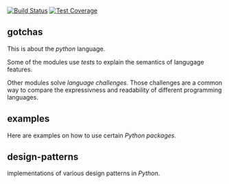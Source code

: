 [![Build Status](https://travis-ci.org/RawIron/scratch-python.svg)](https://travis-ci.org/RawIron/scratch-python)
[![Test Coverage](https://coveralls.io/repos/RawIron/scratch-python/badge.svg?branch=master&service=github)](https://coveralls.io/github/RawIron/scratch-python?branch=master)


## gotchas
This is about the *python* language.

Some of the modules use *tests* to explain the semantics of langugage features.

Other modules solve *language challenges*.
Those challenges are a common way to compare the expressivness and readability of different programming languages.


## examples
Here are examples on how to use certain *Python packages*.


## design-patterns
implementations of various design patterns in *Python*.
